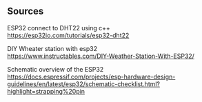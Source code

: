 ## Sources

ESP32 connect to DHT22 using c++  
https://esp32io.com/tutorials/esp32-dht22

DIY Wheater station with esp32  
https://www.instructables.com/DIY-Weather-Station-With-ESP32/

Schematic overview of the ESP32  
https://docs.espressif.com/projects/esp-hardware-design-guidelines/en/latest/esp32/schematic-checklist.html?highlight=strapping%20pin 
